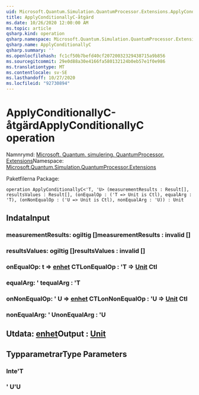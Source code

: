 ```yaml
---
uid: Microsoft.Quantum.Simulation.QuantumProcessor.Extensions.ApplyConditionallyC
title: ApplyConditionallyC-åtgärd
ms.date: 10/26/2020 12:00:00 AM
ms.topic: article
qsharp.kind: operation
qsharp.namespace: Microsoft.Quantum.Simulation.QuantumProcessor.Extensions
qsharp.name: ApplyConditionallyC
qsharp.summary: ''
ms.openlocfilehash: fc1cf50b7befd40cf20720032329438715a9b856
ms.sourcegitcommit: 29e0d88a30e4166fa580132124b0eb57e1f0e986
ms.translationtype: MT
ms.contentlocale: sv-SE
ms.lasthandoff: 10/27/2020
ms.locfileid: "92730894"
---
```

# <a name="applyconditionallyc-operation"></a><span data-ttu-id="51692-102">ApplyConditionallyC-åtgärd</span><span class="sxs-lookup"><span data-stu-id="51692-102">ApplyConditionallyC operation</span></span>

<span data-ttu-id="51692-103">Namnrymd: [Microsoft. Quantum. simulering. QuantumProcessor. Extensions](xref:Microsoft.Quantum.Simulation.QuantumProcessor.Extensions)</span><span class="sxs-lookup"><span data-stu-id="51692-103">Namespace: [Microsoft.Quantum.Simulation.QuantumProcessor.Extensions](xref:Microsoft.Quantum.Simulation.QuantumProcessor.Extensions)</span></span>

<span data-ttu-id="51692-104">Paketfilerna [](https://nuget.org/packages/)</span><span class="sxs-lookup"><span data-stu-id="51692-104">Package: [](https://nuget.org/packages/)</span></span>




```qsharp
operation ApplyConditionallyC<'T, 'U> (measurementResults : Result[], resultsValues : Result[], (onEqualOp : ('T => Unit is Ctl), equalArg : 'T), (onNonEqualOp : ('U => Unit is Ctl), nonEqualArg : 'U)) : Unit
```


## <a name="input"></a><span data-ttu-id="51692-105">Indata</span><span class="sxs-lookup"><span data-stu-id="51692-105">Input</span></span>

### <a name="measurementresults--__invalidresult__"></a><span data-ttu-id="51692-106">measurementResults: __ogiltig <Result>__ []</span><span class="sxs-lookup"><span data-stu-id="51692-106">measurementResults : __invalid<Result>__ []</span></span>




### <a name="resultsvalues--__invalidresult__"></a><span data-ttu-id="51692-107">resultsValues: __ogiltig <Result>__ []</span><span class="sxs-lookup"><span data-stu-id="51692-107">resultsValues : __invalid<Result>__ []</span></span>




### <a name="onequalop--t--unit-ctl"></a><span data-ttu-id="51692-108">onEqualOp: t => [enhet](xref:microsoft.quantum.lang-ref.unit) CTL</span><span class="sxs-lookup"><span data-stu-id="51692-108">onEqualOp : 'T => [Unit](xref:microsoft.quantum.lang-ref.unit) Ctl</span></span>




### <a name="equalarg--t"></a><span data-ttu-id="51692-109">equalArg: ' t</span><span class="sxs-lookup"><span data-stu-id="51692-109">equalArg : 'T</span></span>




### <a name="onnonequalop--u--unit-ctl"></a><span data-ttu-id="51692-110">onNonEqualOp: ' U => [enhet](xref:microsoft.quantum.lang-ref.unit) CTL</span><span class="sxs-lookup"><span data-stu-id="51692-110">onNonEqualOp : 'U => [Unit](xref:microsoft.quantum.lang-ref.unit) Ctl</span></span>




### <a name="nonequalarg--u"></a><span data-ttu-id="51692-111">nonEqualArg: ' U</span><span class="sxs-lookup"><span data-stu-id="51692-111">nonEqualArg : 'U</span></span>





## <a name="output--unit"></a><span data-ttu-id="51692-112">Utdata: [enhet](xref:microsoft.quantum.lang-ref.unit)</span><span class="sxs-lookup"><span data-stu-id="51692-112">Output : [Unit](xref:microsoft.quantum.lang-ref.unit)</span></span>



## <a name="type-parameters"></a><span data-ttu-id="51692-113">Typparametrar</span><span class="sxs-lookup"><span data-stu-id="51692-113">Type Parameters</span></span>

### <a name="t"></a><span data-ttu-id="51692-114">Inte</span><span class="sxs-lookup"><span data-stu-id="51692-114">'T</span></span>


### <a name="u"></a><span data-ttu-id="51692-115">' U</span><span class="sxs-lookup"><span data-stu-id="51692-115">'U</span></span>

